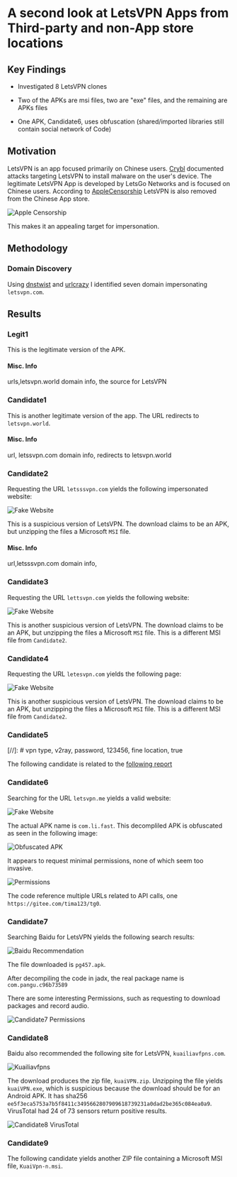 # A second look at LetsVPN Apps from Third-party and non-App store locations

## Key Findings

* Investigated 8 LetsVPN clones

* Two of the APKs are msi files, two are "exe" files, and the remaining are APKs files

* One APK, Candidate6, uses obfuscation (shared/imported libraries still contain social network of Code)

## Motivation 

LetsVPN is an app focused primarily on Chinese users. [Crybl](https://cyble.com/blog/new-malware-campaign-targets-letsvpn-users/) 
documented attacks targeting LetsVPN to install malware on the user's device. The legitimate LetsVPN App is developed by LetsGo Networks 
and is focused on Chinese users. According to [AppleCensorship](https://applecensorship.com/app-store-monitor/test/letsvpn) LetsVPN is
also removed from the Chinese App store. 

![Apple Censorship](applecensorship-letsvpn.png)

This makes it an appealing target for impersonation.

## Methodology 

### Domain Discovery 
Using [dnstwist](https://github.com/elceef/dnstwist) and
[urlcrazy](https://github.com/urbanadventurer/urlcrazy) I identified seven domain impersonating `letsvpn.com`.

## Results

### Legit1

This is the legitimate version of the APK.

#### Misc. Info

urls,letsvpn.world domain info, the source for LetsVPN

### Candidate1

This is another legitimate version of the app. The URL redirects  to `letsvpn.world`.
#### Misc. Info
url, letssvpn.com domain info, redirects to letsvpn.world

### Candidate2

Requesting the URL `letsssvpn.com` yields the following impersonated website:

![Fake Website](./Candidate2/letsssvpn.com.definitely-fake.png)

This is a suspicious version of LetsVPN. The download claims to be an APK, but unzipping the files
a Microsoft `MSI` file.

#### Misc. Info
url,letsssvpn.com domain info,

### Candidate3

Requesting the URL `lettsvpn.com` yields the following website:

![Fake Website](./Candidate3/lettsvpn.com.fake.png)

This is another suspicious version of LetsVPN. The download claims to be an APK, but unzipping the files
a Microsoft `MSI` file. This is a different MSI file from `Candidate2`.

### Candidate4

Requesting the URL `letesvpn.com` yields the following page:

![Fake Website](./Candidate4/letesvpn.com-fake.png)

This is another suspicious version of LetsVPN. The download claims to be an APK, but unzipping the files
a Microsoft `MSI` file. This is a different MSI file from `Candidate2`.

### Candidate5

[//]: # vpn type, v2ray, password, 123456, fine location, true

The following candidate is related to the [following report](https://research.checkpoint.com/2023/pandas-with-a-soul-chinese-espionage-attacks-against-southeast-asian-government-entities/)

### Candidate6

Searching for the URL `letsvpn.me` yields a valid website:


![Fake Website](./Candidate6/letsvpn.me.fake.png)

The actual APK name is `com.li.fast`. This decompliled APK is obfuscated as seen in the following image:

![Obfuscated APK](./Candidate6/candidate6-obfuscated.png)

It appears to request minimal permissions, none of which seem too invasive. 

![Permissions](./Candidate6/candidate6-permissions.png)

The code reference multiple URLs related to API calls, one `https://gitee.com/tima123/tg0`.

### Candidate7

Searching Baidu for LetsVPN yields the following search results:

![Baidu Recommendation](./Candidate7/lettsvpn.com-baidu-recommendations.png)

The file downloaded is `pg457.apk`.

After decompiling the code in jadx, the real package name is `com.pangu.c96b73589`

There are some interesting Permissions, such as requesting to download packages and record audio.

![Candidate7 Permissions](./Candidate7/candidate7-permissions.png)


### Candidate8

Baidu also recommended the following site for LetsVPN, `kuailiavfpns.com`.

![Kuailiavfpns](./Candidate8/kuailiavfpns.com.png)

The download produces the zip file, `kuaiVPN.zip`. Unzipping the file yields `kuaiVPN.exe`, which is suspicious because
the download should be for an Android APK. It has sha256 `ee5f3eca5753a7b5f8411c3495662807909618739231a0dad2be365c084ea0a9`.
VirusTotal had 24 of 73 sensors return positive results.

![Candidate8 VirusTotal](./Candidate8/candidate8-virustotal.png)

### Candidate9

The following candidate yields another ZIP file containing a Microsoft MSI file, `KuaiVpn-n.msi`.
